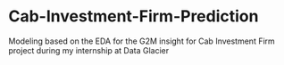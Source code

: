 # Cab-Investment-Firm-Prediction
Modeling based on the EDA for the G2M insight for Cab Investment Firm project during my internship at Data Glacier
